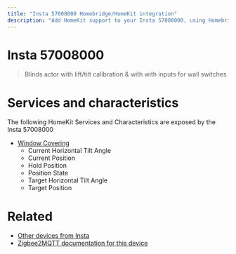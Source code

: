 ```yaml
---
title: "Insta 57008000 Homebridge/HomeKit integration"
description: "Add HomeKit support to your Insta 57008000, using Homebridge, Zigbee2MQTT and homebridge-z2m."
---
```

<!---
This file has been GENERATED using src/docgen/docgen.ts
DO NOT EDIT THIS FILE MANUALLY!
-->
# Insta 57008000
> Blinds actor with lift/tilt calibration & with with inputs for wall switches


# Services and characteristics
The following HomeKit Services and Characteristics are exposed by
the Insta 57008000

* [Window Covering](../../cover.md)
  * Current Horizontal Tilt Angle
  * Current Position
  * Hold Position
  * Position State
  * Target Horizontal Tilt Angle
  * Target Position


# Related
* [Other devices from Insta](../index.md#insta)
* [Zigbee2MQTT documentation for this device](https://www.zigbee2mqtt.io/devices/57008000.html)